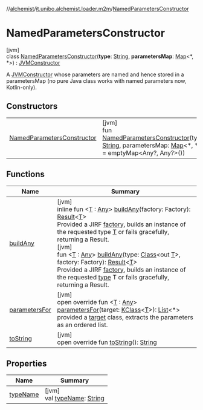 //[alchemist](../../../index.md)/[it.unibo.alchemist.loader.m2m](../index.md)/[NamedParametersConstructor](index.md)

# NamedParametersConstructor

[jvm]\
class [NamedParametersConstructor](index.md)(**type**: [String](https://kotlinlang.org/api/latest/jvm/stdlib/kotlin/-string/index.html), **parametersMap**: [Map](https://kotlinlang.org/api/latest/jvm/stdlib/kotlin.collections/-map/index.html)<*, *>) : [JVMConstructor](../-j-v-m-constructor/index.md)

A [JVMConstructor](../-j-v-m-constructor/index.md) whose parameters are named and hence stored in a parametersMap (no pure Java class works with named parameters now, Kotlin-only).

## Constructors

| | |
|---|---|
| [NamedParametersConstructor](-named-parameters-constructor.md) | [jvm]<br>fun [NamedParametersConstructor](-named-parameters-constructor.md)(type: [String](https://kotlinlang.org/api/latest/jvm/stdlib/kotlin/-string/index.html), parametersMap: [Map](https://kotlinlang.org/api/latest/jvm/stdlib/kotlin.collections/-map/index.html)<*, *> = emptyMap<Any?, Any?>()) |

## Functions

| Name | Summary |
|---|---|
| [buildAny](../-j-v-m-constructor/build-any.md) | [jvm]<br>inline fun <[T](../-j-v-m-constructor/build-any.md) : [Any](https://kotlinlang.org/api/latest/jvm/stdlib/kotlin/-any/index.html)> [buildAny](../-j-v-m-constructor/build-any.md)(factory: Factory): [Result](https://kotlinlang.org/api/latest/jvm/stdlib/kotlin/-result/index.html)<[T](../-j-v-m-constructor/build-any.md)><br>Provided a JIRF [factory](../-j-v-m-constructor/build-any.md), builds an instance of the requested type [T](../-j-v-m-constructor/build-any.md) or fails gracefully, returning a Result<T>.<br>[jvm]<br>fun <[T](../-j-v-m-constructor/build-any.md) : [Any](https://kotlinlang.org/api/latest/jvm/stdlib/kotlin/-any/index.html)> [buildAny](../-j-v-m-constructor/build-any.md)(type: [Class](https://docs.oracle.com/javase/8/docs/api/java/lang/Class.html)<out [T](../-j-v-m-constructor/build-any.md)>, factory: Factory): [Result](https://kotlinlang.org/api/latest/jvm/stdlib/kotlin/-result/index.html)<[T](../-j-v-m-constructor/build-any.md)><br>Provided a JIRF [factory](../-j-v-m-constructor/build-any.md), builds an instance of the requested [type](../-j-v-m-constructor/build-any.md) T or fails gracefully, returning a Result<T>. |
| [parametersFor](parameters-for.md) | [jvm]<br>open override fun <[T](parameters-for.md) : [Any](https://kotlinlang.org/api/latest/jvm/stdlib/kotlin/-any/index.html)> [parametersFor](parameters-for.md)(target: [KClass](https://kotlinlang.org/api/latest/jvm/stdlib/kotlin.reflect/-k-class/index.html)<[T](parameters-for.md)>): [List](https://kotlinlang.org/api/latest/jvm/stdlib/kotlin.collections/-list/index.html)<*><br>provided a [target](parameters-for.md) class, extracts the parameters as an ordered list. |
| [toString](to-string.md) | [jvm]<br>open override fun [toString](to-string.md)(): [String](https://kotlinlang.org/api/latest/jvm/stdlib/kotlin/-string/index.html) |

## Properties

| Name | Summary |
|---|---|
| [typeName](index.md#1375142642%2FProperties%2F-267951372) | [jvm]<br>val [typeName](index.md#1375142642%2FProperties%2F-267951372): [String](https://kotlinlang.org/api/latest/jvm/stdlib/kotlin/-string/index.html) |
